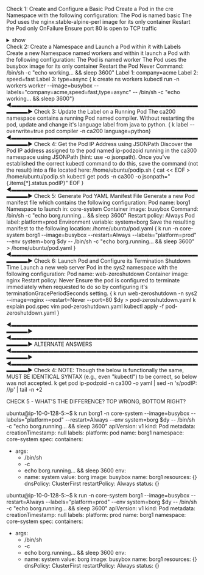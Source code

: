 Check 1: Create and Configure a Basic Pod
Create a Pod in the cre Namespace with the following configuration:
The Pod is named basic
The Pod uses the nginx:stable-alpine-perl image for its only container
Restart the Pod only OnFailure
Ensure port 80 is open to TCP traffic
<details><summary>show</summary>
<p>
```
k run -n cre --image=nginx:stable-alpine-perl --restart=OnFailure --port=80 basic}
```
  
</p>
</details>
Check 2: Create a Namespace and Launch a Pod within it with Labels
Create a new Namespace named workers and within it launch a Pod with the following configuration:
The Pod is named worker
The Pod uses the busybox image for its only container
Restart the Pod Never
Command: /bin/sh -c "echo working... && sleep 3600"
Label 1: company=acme
Label 2: speed=fast
Label 3: type=async
{
k create ns workers
kubectl run -n workers worker --image=busybox --labels="company=acme,speed=fast,type=async" -- /bin/sh -c "echo working... && sleep 3600"}
◄▬▬▬▬▬▬▬▬▬▬▬▬▬▬▬▬▬▬▬▬▬▬▬▬▬▬▬▬▬▬▬▬▬▬▬▬▬▬▬►
Check 3: Update the Label on a Running Pod
The ca200 namespace contains a running Pod named compiler. Without restarting the pod, update and change it's language label from java to python.
{
k label --overwrite=true pod compiler -n ca200 language=python}
◄▬▬▬▬▬▬▬▬▬▬▬▬▬▬▬▬▬▬▬▬▬▬▬▬▬▬▬▬▬▬▬▬▬▬▬▬▬▬▬►
Check 4: Get the Pod IP Address using JSONPath
Discover the Pod IP address assigned to the pod named ip-podzoid running in the ca300 namespace using JSONPath (hint: use -o jsonpath). Once you've established the correct kubectl command to do this, save the command (not the result) into a file located here: /home/ubuntu/podip.sh
{
cat << EOF > /home/ubuntu/podip.sh
kubectl get pods -n ca300 -o jsonpath="{.items[*].status.podIP}"
EOF
}
◄▬▬▬▬▬▬▬▬▬▬▬▬▬▬▬▬▬▬▬▬▬▬▬▬▬▬▬▬▬▬▬▬▬▬▬▬▬▬▬►
Check 5: Generate Pod YAML Manifest File
Generate a new Pod manifest file which contains the following configuration:
Pod name: borg1
Namespace to launch in: core-system
Container image: busybox
Command: /bin/sh -c "echo borg.running... && sleep 3600"
Restart policy: Always
Pod label: platform=prod
Environment variable: system=borg
Save the resulting manifest to the following location: /home/ubuntu/pod.yaml
{
k run -n core-system borg1 --image=busybox --restart=Always --labels="platform=prod" --env system=borg $dy -- /bin/sh -c "echo borg.running... && sleep 3600" > /home/ubuntu/pod.yaml
}
◄▬▬▬▬▬▬▬▬▬▬▬▬▬▬▬▬▬▬▬▬▬▬▬▬▬▬▬▬▬▬▬▬▬▬▬▬▬▬▬►
Check 6: Launch Pod and Configure its Termination Shutdown Time
Launch a new web server Pod in the sys2 namespace with the following configuration:
Pod name: web-zeroshutdown
Container image: nginx
Restart policy: Never
Ensure the pod is configured to terminate immediately when requested to do so by configuring it's terminationGracePeriodSeconds setting.
{
k run web-zeroshutdown -n sys2 --image=nginx --restart=Never --port=80 $dy > pod-zeroshutdown.yaml
k explain pod.spec
vim pod-zeroshutdown.yaml
kubectl apply -f pod-zeroshutdown.yaml
}



◄▬▬▬▬▬▬▬▬▬▬▬▬▬▬▬▬▬▬▬▬▬▬▬▬▬▬▬▬▬▬▬▬▬▬▬▬▬▬▬►
◄▬▬▬▬▬▬▬▬▬▬▬▬▬▬▬▬▬▬▬▬▬▬▬▬▬▬▬▬▬▬▬▬▬▬▬▬▬▬▬►
ALTERNATE ANSWERS
◄▬▬▬▬▬▬▬▬▬▬▬▬▬▬▬▬▬▬▬▬▬▬▬▬▬▬▬▬▬▬▬▬▬▬▬▬▬▬▬►
◄▬▬▬▬▬▬▬▬▬▬▬▬▬▬▬▬▬▬▬▬▬▬▬▬▬▬▬▬▬▬▬▬▬▬▬▬▬▬▬►
Check 4: NOTE: Though the below is functionally the same, MUST BE IDENTICAL SYNTAX (e.g., even "kubectl") to be correct, so below was not accepted.
k get pod ip-podzoid -n ca300 -o yaml | sed -n 's/podIP: //p' | tail -n +2

CHECK 5 - WHAT'S THE DIFFERENCE? TOP WRONG, BOTTOM RIGHT?

ubuntu@ip-10-0-128-5:~$ k run borg1 -n core-system --image=busybox --labels="platform=pod" --restart=Always --env system=borg $dy -- /bin/sh -c "echo borg.running... && sleep 3600"
apiVersion: v1
kind: Pod
metadata:
  creationTimestamp: null
  labels:
    platform: pod
  name: borg1
  namespace: core-system
spec:
  containers:
  - args:
    - /bin/sh
    - -c
    - echo borg.running... && sleep 3600
    env:
    - name: system
      value: borg
    image: busybox
    name: borg1
    resources: {}
  dnsPolicy: ClusterFirst
  restartPolicy: Always
status: {}

ubuntu@ip-10-0-128-5:~$ k run -n core-system borg1 --image=busybox --restart=Always --labels="platform=prod" --env system=borg $dy -- /bin/sh -c "echo borg.running... && sleep 3600"
apiVersion: v1
kind: Pod
metadata:
  creationTimestamp: null
  labels:
    platform: prod
  name: borg1
  namespace: core-system
spec:
  containers:
  - args:
    - /bin/sh
    - -c
    - echo borg.running... && sleep 3600
    env:
    - name: system
      value: borg
    image: busybox
    name: borg1
    resources: {}
  dnsPolicy: ClusterFirst
  restartPolicy: Always
status: {}

